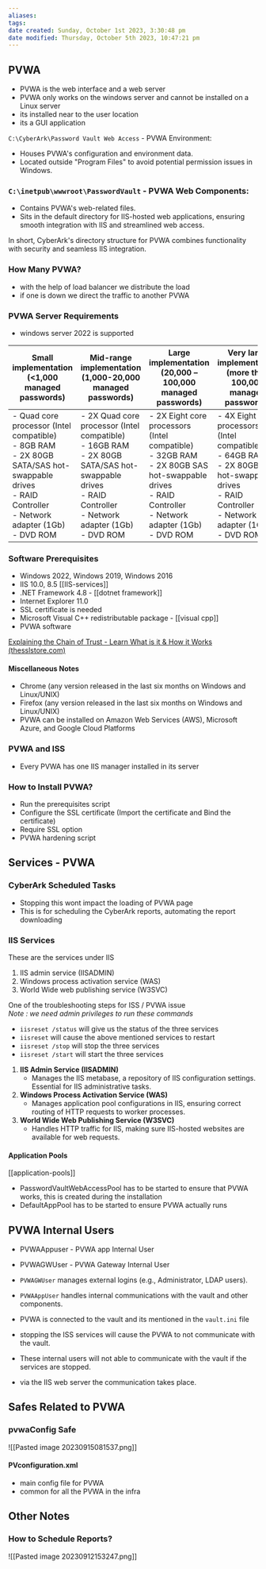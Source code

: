 ```yaml
---
aliases: 
tags: 
date created: Sunday, October 1st 2023, 3:30:48 pm
date modified: Thursday, October 5th 2023, 10:47:21 pm
---
```


## PVWA

- PVWA is the web interface and a web server  
- PVWA only works on the windows server and cannot be installed on a Linux server  
- its installed near to the user location  
- its a GUI application

 `C:\CyberArk\Password Vault Web Access` - PVWA Environment:

   - Houses PVWA's configuration and environment data.
   - Located outside "Program Files" to avoid potential permission issues in Windows.  

### `C:\inetpub\wwwroot\PasswordVault` - PVWA Web Components:

   - Contains PVWA's web-related files.
   - Sits in the default directory for IIS-hosted web applications, ensuring smooth integration with IIS and streamlined web access.

In short, CyberArk's directory structure for PVWA combines functionality with security and seamless IIS integration.

### How Many PVWA?

- with the help of load balancer we distribute the load
- if one is down we direct the traffic to another PVWA

### PVWA Server Requirements

- windows server 2022 is supported

|Small implementation  <br>(<1,000 managed passwords)|Mid-range implementation  <br>(1,000-20,000 managed passwords)|Large implementation  <br>(20,000 – 100,000 managed passwords)|Very large implementation  <br>(more than 100,000 managed passwords)|
|---|---|---|---|
|- Quad core processor (Intel compatible)<br>- 8GB RAM<br>- 2X 80GB SATA/SAS hot-swappable drives<br>- RAID Controller<br>- Network adapter (1Gb)<br>- DVD ROM|- 2X Quad core processor (Intel compatible)<br>- 16GB RAM<br>- 2X 80GB SATA/SAS hot-swappable drives<br>- RAID Controller<br>- Network adapter (1Gb)<br>- DVD ROM|- 2X Eight core processors (Intel compatible)<br>- 32GB RAM<br>- 2X 80GB SAS hot-swappable drives<br>- RAID Controller<br>- Network adapter (1Gb)<br>- DVD ROM|- 4X Eight core processors (Intel compatible)<br>- 64GB RAM<br>- 2X 80GB SAS hot-swappable drives<br>- RAID Controller<br>- Network adapter (1Gb)<br>- DVD ROM|  

### Software Prerequisites

- Windows 2022, Windows 2019, Windows 2016  
- IIS 10.0, 8.5 [[IIS-services]]
- .NET Framework 4.8 - [[dotnet framework]]
- Internet Explorer 11.0  
- SSL certificate is needed
- Microsoft Visual C++ redistributable package - [[visual cpp]]
- PVWA software

[Explaining the Chain of Trust - Learn What is it & How it Works (thesslstore.com)](https://www.thesslstore.com/knowledgebase/ssl-support/explaining-the-chain-of-trust/)

#### Miscellaneous Notes

- Chrome (any version released in the last six months on Windows and Linux/UNIX)  
- Firefox (any version released in the last six months on Windows and Linux/UNIX)   
- PVWA can be installed on Amazon Web Services (AWS), Microsoft Azure, and Google Cloud Platforms

### PVWA and ISS

- Every PVWA has one IIS manager installed in its server

### How to Install PVWA?

- Run the prerequisites script  
- Configure the SSL certificate (Import the certificate and Bind the certificate)
- Require SSL option
- PVWA hardening script 

## Services - PVWA

### CyberArk Scheduled Tasks

- Stopping this wont impact the loading of PVWA page
- This is for scheduling the CyberArk reports, automating the report downloading

### IIS Services

These are the services under IIS
1. IIS admin service (IISADMIN)
2. Windows process activation service (WAS)
3. World Wide web publishing service (W3SVC)  

One of the troubleshooting steps for ISS / PVWA issue  
*Note : we need admin privileges to run these commands*

- `iisreset /status` will give us the status of the three services  
- `iisreset` will cause the above mentioned services to restart
- `iisreset /stop` will stop the three services
- `iisreset /start` will start the three services

1. **IIS Admin Service (IISADMIN)**
    - Manages the IIS metabase, a repository of IIS configuration settings. Essential for IIS administrative tasks.
2. **Windows Process Activation Service (WAS)**
    - Manages application pool configurations in IIS, ensuring correct routing of HTTP requests to worker processes.
3. **World Wide Web Publishing Service (W3SVC)**
    - Handles HTTP traffic for IIS, making sure IIS-hosted websites are available for web requests.

#### Application Pools

[[application-pools]]
- PasswordVaultWebAccessPool has to be started to ensure that PVWA works, this is created during the installation
- DefaultAppPool has to be started to ensure PVWA actually runs

## PVWA Internal Users

- PVWAAppuser - PVWA app Internal User
- PVWAGWUser - PVWA Gateway Internal User

- `PVWAGWUser` manages external logins (e.g., Administrator, LDAP users).
- `PVWAAppUser` handles internal communications with the vault and other components.

- PVWA is connected to the vault and its mentioned in the `vault.ini` file
- stopping the ISS services will cause the PVWA to not communicate with the vault.
- These internal users will not able to communicate with the vault if the services are stopped.
- via the IIS web server the communication takes place.

## Safes Related to PVWA

### pvwaConfig Safe

![[Pasted image 20230915081537.png]]

#### PVconfiguration.xml

 - main config file for PVWA
 - common for all the PVWA in the infra

## Other Notes

### How to Schedule Reports?

 ![[Pasted image 20230912153247.png]]